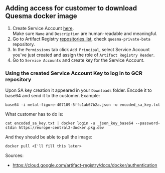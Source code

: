 ## Adding access for customer to download Quesma docker image

1. Create Service Account [here](https://console.cloud.google.com/iam-admin/serviceaccounts?authuser=1&project=metal-figure-407109). \
   Make sure `Name` and `Description` are human-readable and meaningful. 
2. Go to Artifact Registry [repositories list](https://console.cloud.google.com/artifacts?referrer=search&authuser=1&project=metal-figure-407109), check `quesma-private-beta` repository.
3. In the `Permissions` tab click `Add Principal`, select Service Account you've just created and assign the role of `Artifact Registry Reader`.
4. Go to `Service Accounts` and create key for the Service Account. 

### Using the created Service Account Key to log in to GCR repository

Upon SA key creation it appeared in your `Downloads` folder. Encode it to base64 and send it to the customer.
Example:
```shell 
base64 -i metal-figure-407109-5ffc1ab67b2a.json -o encoded_sa_key.txt
```

What customer has to do is:  
```shell
cat encoded_sa_key.txt | docker login -u _json_key_base64 --password-stdin https://europe-central2-docker.pkg.dev
```
And they should be able to pull the image:
```
docker pull <I'll fill this later>
```


Sources:
* https://cloud.google.com/artifact-registry/docs/docker/authentication